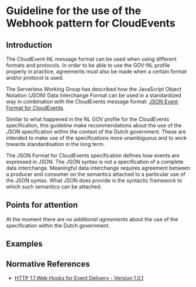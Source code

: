
# Guideline for the use of the Webhook pattern for CloudEvents

## Introduction 

The CloudEvent-NL message format can be used when using different formats and protocols. In order to be able to use the GOV-NL profile properly in practice, agreements must also be made when a certain format and/or protocol is used. 

The Serverless Working Group has described how the JavaScript Object Notation (JSON) Data Interchange Format can be used in a standardized way in combination with the CloudEvents message format: [JSON Event Format for CloudEvents](https://github.com/cloudevents/spec/blob/v1.0.1/json-format.md).

Similar to what happened in the NL GOV profile for the CloudEvents specification, this guideline make recommendations
about the use of the JSON specification within the context of the Dutch government. These are intended to make use of the specifications more unambiguous and to work towards standardisation in the long term.

The JSON Format for CloudEvents specification defines how events are expressed in JSON. The JSON syntax is not a specification of a complete data interchange. Meaningful data interchange requires agreement between a producer and consumer on the semantics attached to a particular use of the JSON syntax. What JSON does provide is the syntactic framework to which such semantics can be attached.

## Points for attention

At the moment there are *no additional agreements* about the use of the specification within the Dutch government.

## Examples



## Normative References

- [HTTP 1.1 Web Hooks for Event Delivery - Version 1.0.1](https://github.com/cloudevents/spec/blob/v1.0.1/http-webhook.md)

